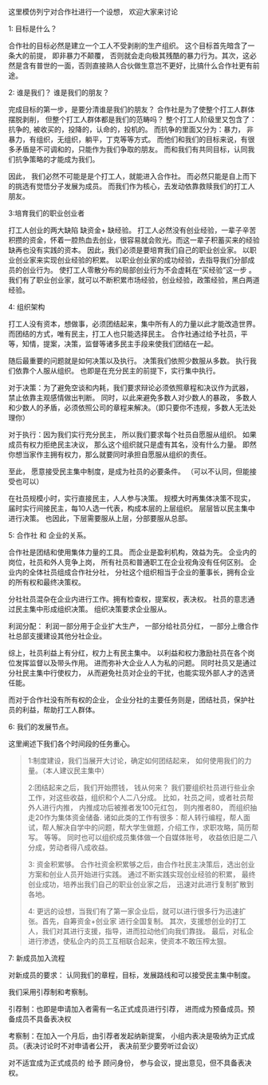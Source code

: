 这里模仿列宁对合作社进行一个设想， 欢迎大家来讨论

1: 目标是什么？

合作社的目标必然是建立一个工人不受剥削的生产组织。  这个目标首先暗含了一条大的前提， 即非暴力不颠覆， 否则就会走向极其残酷的暴力行为。其次，这必然是含有普世的一面，否则直接熟人合伙做生意岂不更好，比搞什么合作社更有前途。

2: 谁是我们？ 谁是我们的朋友？

完成目标的第一步，是要分清谁是我们的朋友？ 合作社是为了使整个打工人群体摆脱剥削， 但整个打工人群体都是我们的范畴吗？  整个打工人阶级里又包含了：抗争的, 被收买的，投降的，认命的，投机的。 而抗争的里面又分为：暴力， 非暴力，有组织，无组织，躺平，丁克等等方式。 而他们和我们的目标来说，有很多矛盾是不可调和的，只能作为我们争取的朋友。    而和我们有共同目标，认同我们抗争策略的才能成为我们。

因此， 我们必然不可能是是个打工人，就能进入合作社。 而必然只能是自上而下的挑选有觉悟分子发展为成员。 而我们作为核心，去发动依靠救赎我们的打工人朋友。

3:培育我们的职业创业者

打工人创业的两大缺陷 缺资金+ 缺经验。 打工人必然没有创业经验，一辈子辛苦积攒的资金，怀着一腔热血去创业，很容易就会败光。而这一辈子积蓄买来的经验缺再也没有实践的资本。 因此，我们必须是要培育我们自己的职业创业家。 以职业创业家来实现创业经验的积累。 以职业创业家的成功经验，去指导我们分部成员的创业行为。 使打工人零散分布的局部创业行为不会虚耗在“买经验”这一步 。我们有了职业创业家，就可以不断积累市场经验，创业经验，政策经验，黑白两道经验。

4: 组织架构

打工人没有资本，想做事，必须团结起来，集中所有人的力量以此才能改造世界。 而团结的方式，唯有民主，打工人也只能选择民主。 合作社通过给予社员，平等，知情，提案，决策，监督等诸多民主手段来使我们团结在一起。

随后最重要的问题就是如何决策以及执行。 决策我们依照少数服从多数。  执行我们依靠个人服从组织。  也即是在充分民主的前提下，实行集中执行。

对于决策：为了避免空谈和内耗，我们要求辩论必须依照章程和决议作为武器， 禁止依靠主观感情做出判断。  同时，以此来避免多数人对少数人的暴政， 多数人和少数人的矛盾，必须依照公司的章程来解决。（即只要你不违规，多数人无法处理你）

对于执行：因为我们实行充分民主， 所以我们要求每个社员自愿服从组织。 如果成员有权力拒绝民主决议， 那么这个组织就只是虚有其名，没有什么力量。  即然你想当家作主拥有权力，那么就要同时承担自愿服从组织的责任。     

至此， 愿意接受民主集中制度，是成为社员的必要条件。  （可以不认同，但能接受也可以）

在社员规模小时，实行直接民主，人人参与决策。   规模大时再集体决策不现实， 届时实行间接民主，每10人选一代表，构成本层的上层组织。  层层皆以民主集中进行决策。      也因此，下层需要服从上层，分部要服从总部。

5:  合作社 和 企业的关系。

合作社是团结和使用集体力量的工具。  而企业是盈利机构，效益为先。    企业内的岗位，社员和外人竞争上岗， 所有社员和普通职工在企业视角没有任何区别。 企业内的全体社员组成合作社分社， 分社这个组织相当于企业的董事长，拥有企业的所有权和最终决策权。 

分社社员混杂在企业内进行工作。拥有检查权，提案权，表决权。   社员的意志通过民主集中形成组织决策。  组织决策要求企业服从。

利润分配：  利润一部分用于企业扩大生产， 一部分给社员分红， 一部分上缴合作社总部支援建设其他分社企业。

综上，社员利益上有分红，权力上有民主集中。  以利益和权力激励社员在各个岗位发挥监督以及带头作用。 进而弥补大企业人人为私的问题。    同时社员又是通过分社民主集中行使权力， 从而避免社员对企业的干扰，也能实现外部人才的选贤任能。

而对于合作社没有所有权的企业， 企业分社的主要任务则是，团结社员，保护社员的利益，帮助打工人群体。

6: 我们的发展节点。

这里阐述下我们各个时间段的任务重心。

>1:制度建设，我们当展开大讨论，确定如何团结起来， 如何使用我们的力量。（本人建议民主集中）
>
>2:团结起来之后，我们开始攒钱， 钱从何来？  我们要组织社员进行些业余工作，对这些收益，组织和个人二八分成。  比如，社员之间，或者社员帮外人进行内推， 内推成功后被推者发100元红包， 则内推者80， 而组织抽走20作为集体资金储备.  诸如此类的工作有很多：帮人转行编程，帮人面试，帮人解决自学中的问题，帮大学生做题，介绍工作，求职攻略，简历帮写。 等等。  同时也可以组织成员集体做一个自媒体账号， 收益依旧是二八分成，劳动者得八成收益。
>
>3: 资金积累够。   合作社资金积累够之后，由合作社民主决策后，选出创业方案和创业人员开始进行实践。  通过不断实践实现创业经验的积累， 最终创业成功，培养出我们自己的职业创业家之后， 迅速对此进行复制扩散到各地。
>
>4: 更远的设想，当我们有了第一家企业后，就可以进行很多行为迅速扩张。首先，自筹资金+创业家 进行全国复制。  其次，支援想创业的打工人，我们对其进行支援，指导，进而拉动他们向我们靠拢。  最后，对私企进行渗透，使私企内的员工互相联合起来，使资本不敢压榨太狠。 

 7: 新成员加入流程

对新成员的要求： 认同我们的章程，目标，发展路线和可以接受民主集中制度。

我们采用引荐制和考察制。

 引荐制：也即是申请加入者需有一名正式成员进行引荐， 进而成为预备成员。预备成员不具备表决权

 考察制：在加入一个月后，由引荐者发起纳新提案， 小组内表决是吸纳为正式成员。（表决讨论时不对申请者公开， 表决前至少要旁听过会议）

对不适宜成为正式成员的 给予 顾问身份，  参与会议，提出意见，但不具备表决权。



